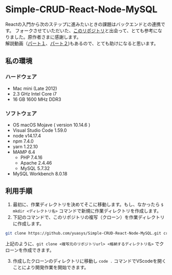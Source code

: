 # Simple-CRUD-React-Node-MySQL
Reactの入門から次のステップに進みたいときの課題はバックエンドとの連携です。
フォークさせていただいた、[このリポジトリ](https://github.com/machadop1407/Simple-CRUD-React-Node-MySQL)と出会って、とても参考になりました。原作者さまに感謝します。  
解説動画（[パート１](https://www.youtube.com/watch?v=re3OIOr9dJI)、[パート２](https://www.youtube.com/watch?v=AohARsUlwQk&t=0s))もあるので、とても助けになると思います。  

## 私の環境
### ハードウェア
 - Mac mini (Late 2012)
 - 2.3 GHz Intel Core i7
 - 16 GB 1600 MHz DDR3

### ソフトウェア
- OS macOS Mojave ( version 10.14.6 )
- Visual Studio Code 1.59.0
- node v14.17.4
- npm 7.4.0
- yarn 1.22.10
- MAMP 6.4
  - PHP 7.4.16
  - Apache 2.4.46
  - MySQL 5.7.32
- MySQL Workbench 8.0.18
## 利用手順
1. 最初に、作業ディレクトリを決めてそこに移動します。もし、なかったら `$ mkdir <ディレクトリ名>` コマンドで新規に作業ディレクトリを作成します。
2. 下記のコマンドで、このリポジトリの複写（クローン）を作業ディレクトリに作成します。

```bash
git clone https://github.com/yuasys/Simple-CRUD-React-Node-MySQL.git crud-test
```

上記のように、`git clone <複写元のリポジトリurl> <格納するディレクトリ名>` でクローンを作成できます。

3. 作成したクローンのディレクトリに移動し `code .` コマンドでVScodeを開くことにより開発作業を開始できます。
